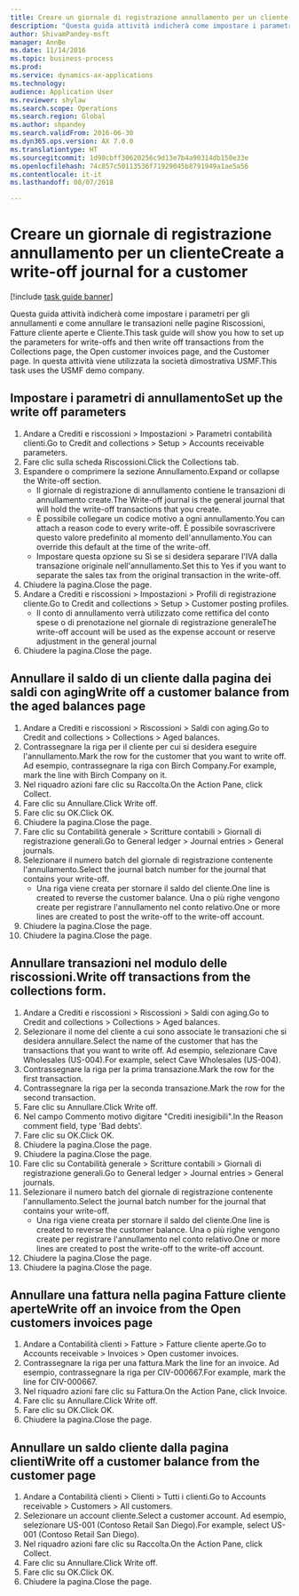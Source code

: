 ```yaml
--- 
title: Creare un giornale di registrazione annullamento per un cliente
description: "Questa guida attività indicherà come impostare i parametri per gli annullamenti e come annullare le transazioni nelle pagine Riscossioni, Fatture cliente aperte e Cliente."
author: ShivamPandey-msft
manager: AnnBe
ms.date: 11/14/2016
ms.topic: business-process
ms.prod: 
ms.service: dynamics-ax-applications
ms.technology: 
audience: Application User
ms.reviewer: shylaw
ms.search.scope: Operations
ms.search.region: Global
ms.author: shpandey
ms.search.validFrom: 2016-06-30
ms.dyn365.ops.version: AX 7.0.0
ms.translationtype: HT
ms.sourcegitcommit: 1d98cbff30620256c9d13e7b4a90314db150e33e
ms.openlocfilehash: 74c857c50113536f71929045b8791949a1ae5a56
ms.contentlocale: it-it
ms.lasthandoff: 08/07/2018

---
```

# <a name="create-a-write-off-journal-for-a-customer"></a><span data-ttu-id="507bc-103">Creare un giornale di registrazione annullamento per un cliente</span><span class="sxs-lookup"><span data-stu-id="507bc-103">Create a write-off journal for a customer</span></span>

[!include [task guide banner](../../includes/task-guide-banner.md)]

<span data-ttu-id="507bc-104">Questa guida attività indicherà come impostare i parametri per gli annullamenti e come annullare le transazioni nelle pagine Riscossioni, Fatture cliente aperte e Cliente.</span><span class="sxs-lookup"><span data-stu-id="507bc-104">This task guide will show you how to set up the parameters for write-offs and then write off transactions from the Collections page, the Open customer invoices page, and the Customer page.</span></span> <span data-ttu-id="507bc-105">In questa attività viene utilizzata la società dimostrativa USMF.</span><span class="sxs-lookup"><span data-stu-id="507bc-105">This task uses the USMF demo company.</span></span>


## <a name="set-up-the-write-off-parameters"></a><span data-ttu-id="507bc-106">Impostare i parametri di annullamento</span><span class="sxs-lookup"><span data-stu-id="507bc-106">Set up the write off parameters</span></span>
1. <span data-ttu-id="507bc-107">Andare a Crediti e riscossioni > Impostazioni > Parametri contabilità clienti.</span><span class="sxs-lookup"><span data-stu-id="507bc-107">Go to Credit and collections > Setup > Accounts receivable parameters.</span></span>
2. <span data-ttu-id="507bc-108">Fare clic sulla scheda Riscossioni.</span><span class="sxs-lookup"><span data-stu-id="507bc-108">Click the Collections tab.</span></span>
3. <span data-ttu-id="507bc-109">Espandere o comprimere la sezione Annullamento.</span><span class="sxs-lookup"><span data-stu-id="507bc-109">Expand or collapse the Write-off section.</span></span>
    * <span data-ttu-id="507bc-110">Il giornale di registrazione di annullamento contiene le transazioni di annullamento create.</span><span class="sxs-lookup"><span data-stu-id="507bc-110">The Write-off journal is the general journal that will hold the write-off transactions that you create.</span></span>  
    * <span data-ttu-id="507bc-111">È possibile collegare un codice motivo a ogni annullamento.</span><span class="sxs-lookup"><span data-stu-id="507bc-111">You can attach a reason code to every write-off.</span></span> <span data-ttu-id="507bc-112">È possibile sovrascrivere questo valore predefinito al momento dell'annullamento.</span><span class="sxs-lookup"><span data-stu-id="507bc-112">You can override this default at the time of the write-off.</span></span>  
    * <span data-ttu-id="507bc-113">Impostare questa opzione su Sì se si desidera separare l'IVA dalla transazione originale nell'annullamento.</span><span class="sxs-lookup"><span data-stu-id="507bc-113">Set this to Yes if you want to separate the sales tax from the original transaction in the write-off.</span></span>  
4. <span data-ttu-id="507bc-114">Chiudere la pagina.</span><span class="sxs-lookup"><span data-stu-id="507bc-114">Close the page.</span></span>
5. <span data-ttu-id="507bc-115">Andare a Crediti e riscossioni > Impostazioni > Profili di registrazione cliente.</span><span class="sxs-lookup"><span data-stu-id="507bc-115">Go to Credit and collections > Setup > Customer posting profiles.</span></span>
    * <span data-ttu-id="507bc-116">Il conto di annullamento verrà utilizzato come rettifica del conto spese o di prenotazione nel giornale di registrazione generale</span><span class="sxs-lookup"><span data-stu-id="507bc-116">The write-off account will be used as the expense account or reserve adjustment in the general journal</span></span>   
6. <span data-ttu-id="507bc-117">Chiudere la pagina.</span><span class="sxs-lookup"><span data-stu-id="507bc-117">Close the page.</span></span>

## <a name="write-off-a-customer-balance-from-the-aged-balances-page"></a><span data-ttu-id="507bc-118">Annullare il saldo di un cliente dalla pagina dei saldi con aging</span><span class="sxs-lookup"><span data-stu-id="507bc-118">Write off a customer balance from the aged balances page</span></span>
1. <span data-ttu-id="507bc-119">Andare a Crediti e riscossioni > Riscossioni > Saldi con aging.</span><span class="sxs-lookup"><span data-stu-id="507bc-119">Go to Credit and collections > Collections > Aged balances.</span></span>
2. <span data-ttu-id="507bc-120">Contrassegnare la riga per il cliente per cui si desidera eseguire l'annullamento.</span><span class="sxs-lookup"><span data-stu-id="507bc-120">Mark the row for the customer that you want to write off.</span></span> <span data-ttu-id="507bc-121">Ad esempio, contrassegnare la riga con Birch Company.</span><span class="sxs-lookup"><span data-stu-id="507bc-121">For example, mark the line with Birch Company on it.</span></span>
3. <span data-ttu-id="507bc-122">Nel riquadro azioni fare clic su Raccolta.</span><span class="sxs-lookup"><span data-stu-id="507bc-122">On the Action Pane, click Collect.</span></span>
4. <span data-ttu-id="507bc-123">Fare clic su Annullare.</span><span class="sxs-lookup"><span data-stu-id="507bc-123">Click Write off.</span></span>
5. <span data-ttu-id="507bc-124">Fare clic su OK.</span><span class="sxs-lookup"><span data-stu-id="507bc-124">Click OK.</span></span>
6. <span data-ttu-id="507bc-125">Chiudere la pagina.</span><span class="sxs-lookup"><span data-stu-id="507bc-125">Close the page.</span></span>
7. <span data-ttu-id="507bc-126">Fare clic su Contabilità generale > Scritture contabili > Giornali di registrazione generali.</span><span class="sxs-lookup"><span data-stu-id="507bc-126">Go to General ledger > Journal entries > General journals.</span></span>
8. <span data-ttu-id="507bc-127">Selezionare il numero batch del giornale di registrazione contenente l'annullamento.</span><span class="sxs-lookup"><span data-stu-id="507bc-127">Select the journal batch number for the journal that contains your write-off.</span></span>
    * <span data-ttu-id="507bc-128">Una riga viene creata per stornare il saldo del cliente.</span><span class="sxs-lookup"><span data-stu-id="507bc-128">One line is created to reverse the customer balance.</span></span> <span data-ttu-id="507bc-129">Una o più righe vengono create per registrare l'annullamento nel conto relativo.</span><span class="sxs-lookup"><span data-stu-id="507bc-129">One or more lines are created to post the write-off to the write-off account.</span></span>  
9. <span data-ttu-id="507bc-130">Chiudere la pagina.</span><span class="sxs-lookup"><span data-stu-id="507bc-130">Close the page.</span></span>
10. <span data-ttu-id="507bc-131">Chiudere la pagina.</span><span class="sxs-lookup"><span data-stu-id="507bc-131">Close the page.</span></span>

## <a name="write-off-transactions-from-the-collections-form"></a><span data-ttu-id="507bc-132">Annullare transazioni nel modulo delle riscossioni.</span><span class="sxs-lookup"><span data-stu-id="507bc-132">Write off transactions from the collections form.</span></span>
1. <span data-ttu-id="507bc-133">Andare a Crediti e riscossioni > Riscossioni > Saldi con aging.</span><span class="sxs-lookup"><span data-stu-id="507bc-133">Go to Credit and collections > Collections > Aged balances.</span></span>
2. <span data-ttu-id="507bc-134">Selezionare il nome del cliente a cui sono associate le transazioni che si desidera annullare.</span><span class="sxs-lookup"><span data-stu-id="507bc-134">Select the name of the customer that has the transactions that you want to write off.</span></span> <span data-ttu-id="507bc-135">Ad esempio, selezionare Cave Wholesales (US-004).</span><span class="sxs-lookup"><span data-stu-id="507bc-135">For example, select Cave Wholesales (US-004).</span></span>
3. <span data-ttu-id="507bc-136">Contrassegnare la riga per la prima transazione.</span><span class="sxs-lookup"><span data-stu-id="507bc-136">Mark the row for the first transaction.</span></span>
4. <span data-ttu-id="507bc-137">Contrassegnare la riga per la seconda transazione.</span><span class="sxs-lookup"><span data-stu-id="507bc-137">Mark the row for the second transaction.</span></span>
5. <span data-ttu-id="507bc-138">Fare clic su Annullare.</span><span class="sxs-lookup"><span data-stu-id="507bc-138">Click Write off.</span></span>
6. <span data-ttu-id="507bc-139">Nel campo Commento motivo digitare "Crediti inesigibili".</span><span class="sxs-lookup"><span data-stu-id="507bc-139">In the Reason comment field, type 'Bad debts'.</span></span>
7. <span data-ttu-id="507bc-140">Fare clic su OK.</span><span class="sxs-lookup"><span data-stu-id="507bc-140">Click OK.</span></span>
8. <span data-ttu-id="507bc-141">Chiudere la pagina.</span><span class="sxs-lookup"><span data-stu-id="507bc-141">Close the page.</span></span>
9. <span data-ttu-id="507bc-142">Chiudere la pagina.</span><span class="sxs-lookup"><span data-stu-id="507bc-142">Close the page.</span></span>
10. <span data-ttu-id="507bc-143">Fare clic su Contabilità generale > Scritture contabili > Giornali di registrazione generali.</span><span class="sxs-lookup"><span data-stu-id="507bc-143">Go to General ledger > Journal entries > General journals.</span></span>
11. <span data-ttu-id="507bc-144">Selezionare il numero batch del giornale di registrazione contenente l'annullamento.</span><span class="sxs-lookup"><span data-stu-id="507bc-144">Select the journal batch number for the journal that contains your write-off.</span></span>
    * <span data-ttu-id="507bc-145">Una riga viene creata per stornare il saldo del cliente.</span><span class="sxs-lookup"><span data-stu-id="507bc-145">One line is created to reverse the customer balance.</span></span> <span data-ttu-id="507bc-146">Una o più righe vengono create per registrare l'annullamento nel conto relativo.</span><span class="sxs-lookup"><span data-stu-id="507bc-146">One or more lines are created to post the write-off to the write-off account.</span></span>  
12. <span data-ttu-id="507bc-147">Chiudere la pagina.</span><span class="sxs-lookup"><span data-stu-id="507bc-147">Close the page.</span></span>
13. <span data-ttu-id="507bc-148">Chiudere la pagina.</span><span class="sxs-lookup"><span data-stu-id="507bc-148">Close the page.</span></span>

## <a name="write-off-an-invoice-from-the-open-customers-invoices-page"></a><span data-ttu-id="507bc-149">Annullare una fattura nella pagina Fatture cliente aperte</span><span class="sxs-lookup"><span data-stu-id="507bc-149">Write off an invoice from the Open customers invoices page</span></span>
1. <span data-ttu-id="507bc-150">Andare a Contabilità clienti > Fatture > Fatture cliente aperte.</span><span class="sxs-lookup"><span data-stu-id="507bc-150">Go to Accounts receivable > Invoices > Open customer invoices.</span></span>
2. <span data-ttu-id="507bc-151">Contrassegnare la riga per una fattura.</span><span class="sxs-lookup"><span data-stu-id="507bc-151">Mark the line for an invoice.</span></span> <span data-ttu-id="507bc-152">Ad esempio, contrassegnare la riga per CIV-000667.</span><span class="sxs-lookup"><span data-stu-id="507bc-152">For example, mark the line for CIV-000667.</span></span>
3. <span data-ttu-id="507bc-153">Nel riquadro azioni fare clic su Fattura.</span><span class="sxs-lookup"><span data-stu-id="507bc-153">On the Action Pane, click Invoice.</span></span>
4. <span data-ttu-id="507bc-154">Fare clic su Annullare.</span><span class="sxs-lookup"><span data-stu-id="507bc-154">Click Write off.</span></span>
5. <span data-ttu-id="507bc-155">Fare clic su OK.</span><span class="sxs-lookup"><span data-stu-id="507bc-155">Click OK.</span></span>
6. <span data-ttu-id="507bc-156">Chiudere la pagina.</span><span class="sxs-lookup"><span data-stu-id="507bc-156">Close the page.</span></span>

## <a name="write-off-a-customer-balance-from-the-customer-page"></a><span data-ttu-id="507bc-157">Annullare un saldo cliente dalla pagina clienti</span><span class="sxs-lookup"><span data-stu-id="507bc-157">Write off a customer balance from the customer page</span></span>
1. <span data-ttu-id="507bc-158">Andare a Contabilità clienti > Clienti > Tutti i clienti.</span><span class="sxs-lookup"><span data-stu-id="507bc-158">Go to Accounts receivable > Customers > All customers.</span></span>
2. <span data-ttu-id="507bc-159">Selezionare un account cliente.</span><span class="sxs-lookup"><span data-stu-id="507bc-159">Select a customer account.</span></span> <span data-ttu-id="507bc-160">Ad esempio, selezionare US-001 (Contoso Retail San Diego).</span><span class="sxs-lookup"><span data-stu-id="507bc-160">For example, select US-001 (Contoso Retail San Diego).</span></span>
3. <span data-ttu-id="507bc-161">Nel riquadro azioni fare clic su Raccolta.</span><span class="sxs-lookup"><span data-stu-id="507bc-161">On the Action Pane, click Collect.</span></span>
4. <span data-ttu-id="507bc-162">Fare clic su Annullare.</span><span class="sxs-lookup"><span data-stu-id="507bc-162">Click Write off.</span></span>
5. <span data-ttu-id="507bc-163">Fare clic su OK.</span><span class="sxs-lookup"><span data-stu-id="507bc-163">Click OK.</span></span>
6. <span data-ttu-id="507bc-164">Chiudere la pagina.</span><span class="sxs-lookup"><span data-stu-id="507bc-164">Close the page.</span></span>


